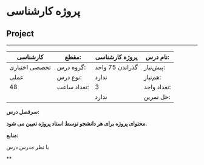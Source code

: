 # پروژه کارشناسی
## Project
_______________________________________________________________________________
| کارشناسی      | مقطع:       | پروژه کارشناسی  | نام درس:    |
| ------------- | ----------- | --------------- | ----------- |
| تخصصی اختیاری | گروه درس:   | گذراندن 75 واحد | پیش‌نیاز:   |
| عملی          | نوع درس:    | ندارد           | هم‌نیاز:    |
| 48            | تعداد ساعت: | 3               | تعداد واحد: |
|               |             |  ندارد          | حل تمرین:   |

**سرفصل درس:**

**محتوای پروژه برای هر دانشجو توسط استاد پروژه تعیین می شود.**

**منابع:**

با نظر مدرس درس

**

